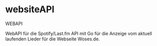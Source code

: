 # websiteAPI
 WEBAPI

WebAPI für die Spotify/Last.fm API mit Go für die Anzeige vom aktuell laufenden Lieder für die Webseite Woses.de.
